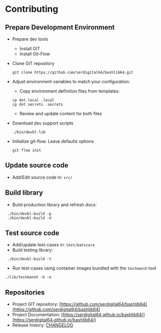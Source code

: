 # Contributing

## Prepare Development Environment

- Prepare dev tools
  - Install GIT
  - Install Git-Flow
- Clone GIT repository

  ```shell
  git clone https://github.com/serdigital64/bashlib64.git
  ```

- Adjust environment variables to match your configuration:
  - Copy environment definition files from templates:

  ```shell
  cp dot.local .local
  cp dot.secrets .secrets
  ```

  - Review and update content for both files

- Download dev support scripts

  ```shell
  ./bin/devbl-lib
  ```

- Initialize git-flow. Leave defaults options

  ```shell
  git flow init
  ```

## Update source code

- Add/Edit source code in: `src/`

## Build library

- Build production library and refresh docs:

```shell
 ./bin/devbl-build -p
 ./bin/devbl-build -d
```

## Test source code

- Add/update test-cases in: `test/batscore`
- Build testing library:

```shell
 ./bin/devbl-build -t
```

- Run test-cases using container images bundled with the `testmansh` tool

```shell
./lib/testmansh -b -o
```

## Repositories

- Project GIT repository: [https://github.com/serdigital64/bashlib64](https://github.com/serdigital64/bashlib64)
- Project Documentation: [https://serdigital64.github.io/bashlib64/](https://serdigital64.github.io/bashlib64/)
- Release history: [CHANGELOG](CHANGELOG.md)
